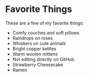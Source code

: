 # Favorite Things

These are a few of my favorite things:

- Comfy couches and soft pillows
- Raindrops on roses
- Whiskers on cute animals
- Bright copper kettles
- Warm woolen mittens
- Not editing directly on GitHub
- Strawberry Cheesecake
- Ramen
